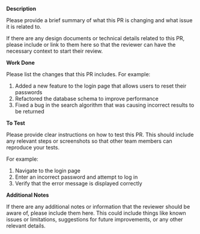 **Description**

Please provide a brief summary of what this PR is changing and what issue it is related to.

If there are any design documents or technical details related to this PR, please include or link to them here so that the reviewer can have the necessary context to start their review.

**Work Done**

Please list the changes that this PR includes. For example:

1. Added a new feature to the login page that allows users to reset their passwords
2. Refactored the database schema to improve performance
3. Fixed a bug in the search algorithm that was causing incorrect results to be returned

**To Test**

Please provide clear instructions on how to test this PR. This should include any relevant steps or screenshots so that other team members can reproduce your tests.

For example:
1. Navigate to the login page
2. Enter an incorrect password and attempt to log in
3. Verify that the error message is displayed correctly

**Additional Notes**

If there are any additional notes or information that the reviewer should be aware of, please include them here. This could include things like known issues or limitations, suggestions for future improvements, or any other relevant details.
